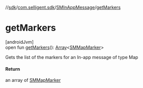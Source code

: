 //[sdk](../../../index.md)/[com.selligent.sdk](../index.md)/[SMInAppMessage](index.md)/[getMarkers](get-markers.md)

# getMarkers

[androidJvm]\
open fun [getMarkers](get-markers.md)(): [Array](https://kotlinlang.org/api/latest/jvm/stdlib/kotlin/-array/index.html)&lt;[SMMapMarker](../-s-m-map-marker/index.md)&gt;

Gets the list of the markers for an In-app message of type Map

#### Return

an array of [SMMapMarker](../-s-m-map-marker/index.md)
